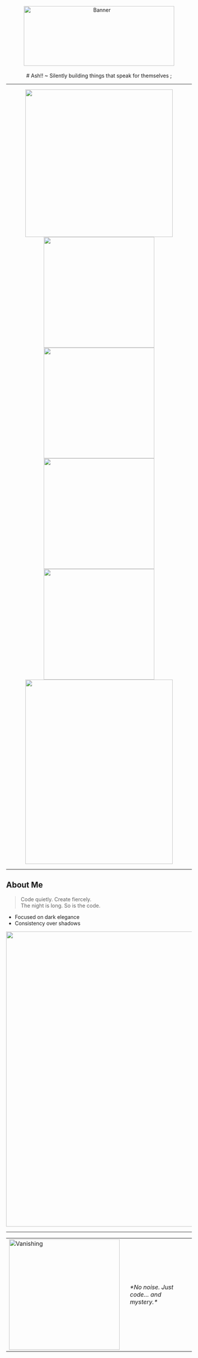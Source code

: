<!-- Top Banner -->
<div align="center">
  <img src="https://i.pinimg.com/originals/00/d9/85/00d98563713c6b11b855b25127ca15cf.gif" alt="Banner" width="90%" style="max-height:180px; object-fit:cover;"/>
</div>

<!-- Name / Title -->
<div align="center">
# Ash!!
~ Silently building things that speak for themselves ; 
</div>

---

<!-- GitHub cards in larger size -->
<div align="center">

<img src="https://streak-stats.demolab.com?user=DivaQueen-dev&theme=dark&hide_border=true&ring=8A2BE2&fire=8A2BE2&currStreakLabel=8A2BE2" width="400px"/>  
<img src="http://github-profile-summary-cards.vercel.app/api/cards/stats?username=DivaQueen-dev&theme=dark" width="300px"/>  
<img src="http://github-profile-summary-cards.vercel.app/api/cards/productive-time?username=DivaQueen-dev&theme=dark&utcOffset=8" width="300px"/>

<img src="http://github-profile-summary-cards.vercel.app/api/cards/most-commit-language?username=DivaQueen-dev&theme=dark" width="300px"/>  
<img src="http://github-profile-summary-cards.vercel.app/api/cards/repos-per-language?username=DivaQueen-dev&theme=dark" width="300px"/>  
<img src="http://github-profile-summary-cards.vercel.app/api/cards/profile-details?username=DivaQueen-dev&theme=dark" width="400px" height="500px"/>

</div>

---

## About Me

> Code quietly. Create fiercely.  
> The night is long. So is the code.

- Focused on dark elegance  
- Consistency over shadows  

<img src="https://github-profile-trophy.vercel.app/?username=DivaQueen-dev&theme=dracula&row=1&column=6&no-bg=true&no-frame=true" width="800px"/>

---

<!-- Footer with GIF and ending lines side by side -->
<div align="center">

<table>
  <tr>
    <td>
      <img src="https://media1.giphy.com/media/v1.Y2lkPTc5MGI3NjExZnFseW8yMmFmZzRrc29jNjBvejI3aGg1aGJzaDZ1aWd5bjdyY3JoeSZlcD12MV9pbnRlcm5hbF9naWZfYnlfaWQmY3Q9Zw/fWfowxJtHySJ0SGCgN/giphy.gif" width="300px" alt="Vanishing"/>
    </td>
    <td style="padding-left:20px; vertical-align:middle;">
      <p style="font-size:16px; font-style:italic;">
        *No noise. Just code… and mystery.*
      </p>
    </td>
  </tr>
</table>

</div>
